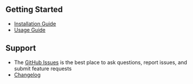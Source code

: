 ## Getting Started

- [Installation Guide](https://github.com/kean/RxNuke/blob/master/Documentation/Guides/Installation%20Guide.md)
- [Usage Guide](https://github.com/kean/RxNuke#usage)

## Support

- The [GitHub Issues](https://github.com/kean/RxNuke/issues/new) is the best place to ask questions, report issues, and submit feature requests
- [Changelog](https://github.com/kean/RxNuke/blob/master/CHANGELOG.md)
